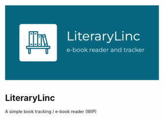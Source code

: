 <p align="center">
  <img src="https://github.com/Enoch02/LiteraryLinc/blob/new_features/feature_graphic.png" alt="App Icon"/>
</p>

# LiteraryLinc
A simple book tracking / e-book reader (WIP)
